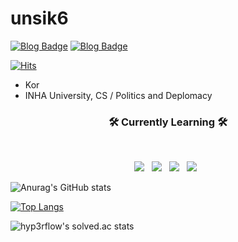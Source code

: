# unsik6
[![Blog Badge](http://img.shields.io/badge/NaverBlog-03C75A?style=flat-square&logo=Naver&link=https://blog.naver.com/tlsguswns119)](https://blog.naver.com/tlsguswns119) [![Blog Badge](http://img.shields.io/badge/github.io-181717?style=flat-square&logo=GitHub&link=https://unsik6.github.io/about/)](https://unsik6.github.io/about/)


[![Hits](https://hits.seeyoufarm.com/api/count/incr/badge.svg?url=https%3A%2F%2Funsik6.github.io&count_bg=%23000000&title_bg=%23000000&icon=github.svg&icon_color=%23FFFFFF&title=hits&edge_flat=true)](https://hits.seeyoufarm.com)
- Kor
- INHA University, CS / Politics and Deplomacy

<h3 align="center"><b>🛠 Currently Learning 🛠</b></h3> </br> <p align="center"> <img src="https://img.shields.io/badge/c++-00599C?style=flat-square&logo=c%2B%2B&logoColor=white"/></a> &nbsp <img src="https://img.shields.io/badge/Python-3776AB?style=flat-square&logo=Python&logoColor=white"/></a>  &nbsp <img src="https://img.shields.io/badge/Unity-000000?style=flat-square&logo=Unity&logoColor=white"/></a> &nbsp <img src="https://img.shields.io/badge/SFML-8CC445?style=flat-square&logo=SFML&logoColor=white"/></a> &nbsp </p>

![Anurag's GitHub stats](https://github-readme-stats.vercel.app/api?username=unsik6&show_icons=true&theme=tokyonight)

[![Top Langs](https://github-readme-stats.vercel.app/api/top-langs/?username=unsik6&layout=compact)](https://github.com/anuraghazra/github-readme-stats)


![hyp3rflow's solved.ac stats](https://github-readme-solvedac.hyp3rflow.vercel.app/api/?handle=unsik6)

<!---
Unsik6/Unsik6 is a ✨ special ✨ repository because its `README.md` (this file) appears on your GitHub profile.
You can click the Preview link to take a look at your changes.
--->
